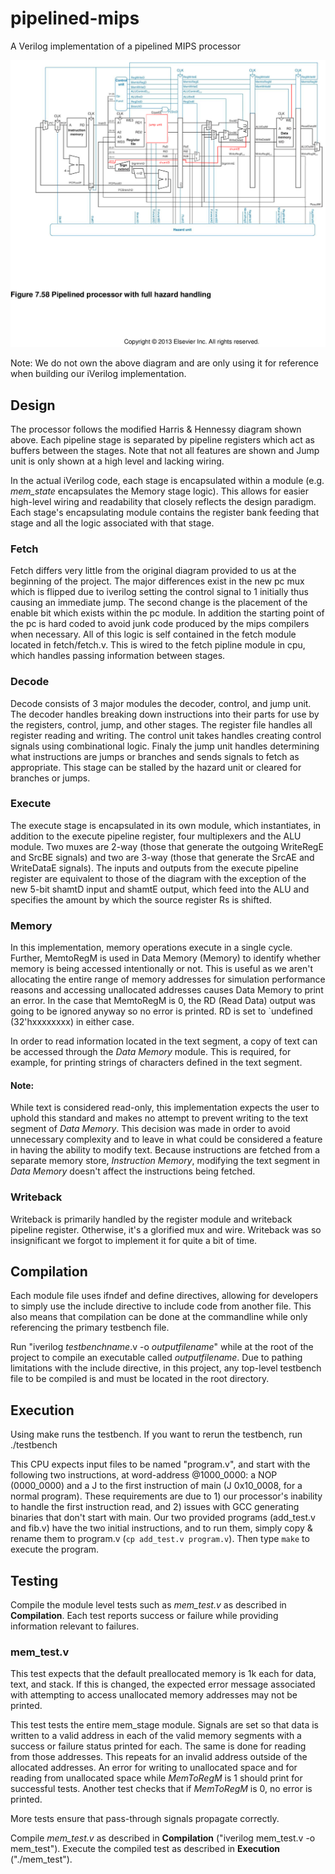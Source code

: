 ﻿# pipelined-mips
A Verilog implementation of a pipelined MIPS processor

![alt text][cpu_diagram]

[cpu_diagram]: /updated_pipeline_mips.png "Pipelined processor with full hazard handling"

Note: We do not own the above diagram and are only using it for reference when building our iVerilog implementation.

## Design
The processor follows the modified Harris & Hennessy diagram shown above. Each pipeline stage is separated by pipeline registers which act as buffers between the stages. Note that not all features are shown and Jump unit is only shown at a
high level and lacking wiring.

In the actual iVerilog code, each stage is encapsulated within a module (e.g. *mem_state* encapsulates the Memory stage logic). This allows for easier high-level wiring and readability that closely reflects the design paradigm. Each stage's encapsulating module contains the register bank feeding that stage and all the logic associated with that stage.

### Fetch

Fetch differs very little from the original diagram provided to us at the beginning of the project. The major differences exist in the new pc mux which is flipped due to iverilog setting the control signal to 1 initially thus causing an immediate jump. The second change is the placement of the enable bit which exists within the pc module. In addition the starting point of the pc is hard coded to avoid junk code produced by the mips compilers when necessary. All of this logic is self contained in the fetch module located in fetch/fetch.v. This is wired to the fetch pipline module in cpu, which handles passing information between stages. 

### Decode
Decode consists of 3 major modules the decoder, control, and jump unit. The decoder handles breaking down instructions into their parts for use by the registers, control, jump, and other stages. The register file handles all register reading and writing. The control unit takes handles creating control signals using combinational logic. Finaly the jump unit handles determining what instructions are jumps or branches and sends signals to fetch as appropriate. This stage can be stalled by the hazard unit or cleared for branches or jumps.


### Execute

The execute stage is encapsulated in its own module, which instantiates, in addition to the execute
pipeline register, four multiplexers and the ALU module. Two muxes are 2-way (those that generate the
outgoing WriteRegE and SrcBE signals) and two are 3-way (those that generate the SrcAE and WriteDataE
signals). The inputs and outputs from the execute pipeline register are equivalent to those of the
diagram with the exception of the new 5-bit shamtD input and shamtE output, which feed into the ALU and
specifies the amount by which the source register Rs is shifted.

### Memory
In this implementation, memory operations execute in a single cycle. Further, MemtoRegM is used
in Data Memory (Memory) to identify whether memory is being accessed intentionally or not. This is useful
as we aren't allocating the entire range of memory addresses for simulation performance reasons
and accessing unallocated addresses causes Data Memory to print an error. In the case that MemtoRegM
is 0, the RD (Read Data) output was going to be ignored anyway so no error is printed. RD is
set to \`undefined (32'hxxxxxxxx) in either case.

In order to read information located in the text segment, a copy of text can be
accessed through the *Data Memory* module. This is required, for example, for printing strings
of characters defined in the text segment.

#### Note:
While text is considered read-only, this implementation expects the user to uphold
this standard and makes no attempt to prevent writing to the text segment of *Data Memory*.
This decision was made in order to avoid unnecessary complexity and to leave in
what could be considered a feature in having the ability to modify text. Because
instructions are fetched from a separate memory store, *Instruction Memory*,
modifying the text segment in *Data Memory* doesn't affect the instructions being fetched.


### Writeback
Writeback is primarily handled by the register module and writeback pipeline
register. Otherwise, it's a glorified mux and wire. Writeback was so insignificant
we forgot to implement it for quite a bit of time.


## Compilation
Each module file uses ifndef and define directives, allowing for developers to simply use the include
directive to include code from another file. This also means that compilation can be done at the
commandline while only referencing the primary testbench file.

Run "iverilog *testbenchname*.v -o *outputfilename*" while at the root of the project to compile
an executable called *outputfilename*. Due to pathing limitations with the include directive, in this
project, any top-level testbench file to be compiled is and must be located in the root directory.

## Execution
Using make runs the testbench. If you want to rerun the testbench, run ./testbench

This CPU expects input files to be named "program.v", and start with the following two instructions, at word-address @1000_0000: a NOP (0000_0000) and a J to the first instruction of main (J 0x10_0008, for a normal program).
These requirements are due to 1) our processor's inability to handle the first instruction read, and 2) issues with GCC generating binaries that don't start with main.
Our two provided programs (add_test.v and fib.v) have the two initial instructions, and to run them, simply copy & rename them to program.v (`cp add_test.v program.v`). Then type `make` to execute the program.

## Testing
Compile the module level tests such as *mem_test.v* as described in **Compilation**. Each test reports success or failure while providing information
relevant to failures.

### mem_test.v
This test expects that the default preallocated memory is 1k each for data, text, and stack.
If this is changed, the expected error message associated with attempting to access
unallocated memory addresses may not be printed.

This test tests the entire mem_stage module. Signals are set so that data is written
to a valid address in each of the valid memory segments with a success or failure
status printed for each. The same is done for reading from those addresses. This
repeats for an invalid address outside of the allocated addresses.
An error for writing to unallocated space and for reading from unallocated space
while *MemToRegM* is 1 should print for successful tests. Another test
checks that if *MemToRegM* is 0, no error is printed.

More tests ensure that pass-through signals propagate correctly.

Compile *mem_test.v* as described in **Compilation** ("iverilog mem_test.v -o mem_test").
Execute the compiled test as described in **Execution** ("./mem_test").
